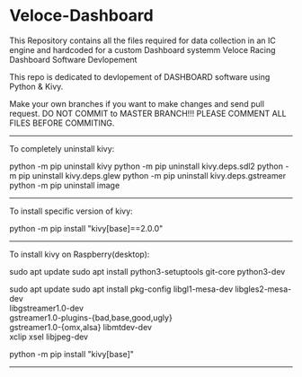 # Veloce-Dashboard
This Repository contains all the files required for data collection in an IC engine and hardcoded for a custom Dashboard systemm
Veloce Racing Dashboard Software Devlopement

This repo is dedicated to devlopement of DASHBOARD software using Python & Kivy.

Make your own branches if you want to make changes and send pull request.
DO NOT COMMIT to MASTER BRANCH!!!
PLEASE COMMENT ALL FILES BEFORE COMMITING.
___________________________________________________________________________________
To completely uninstall kivy:

python -m pip uninstall kivy
python -m pip uninstall kivy.deps.sdl2
python -m pip uninstall kivy.deps.glew
python -m pip uninstall kivy.deps.gstreamer
python -m pip uninstall image
___________________________________________________________________________________
To install specific version of kivy:

python -m pip install "kivy[base]==2.0.0"
___________________________________________________________________________________
To install kivy on Raspberry(desktop):

sudo apt update
sudo apt install python3-setuptools git-core python3-dev

sudo apt update
sudo apt install pkg-config libgl1-mesa-dev libgles2-mesa-dev \
   libgstreamer1.0-dev \
   gstreamer1.0-plugins-{bad,base,good,ugly} \
   gstreamer1.0-{omx,alsa} libmtdev-dev \
   xclip xsel libjpeg-dev
   
  python -m pip install "kivy[base]"
___________________________________________________________________________________
